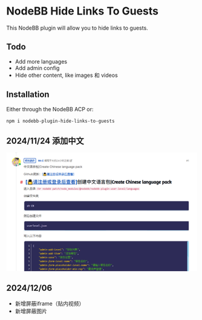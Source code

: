 # NodeBB Hide Links To Guests

This NodeBB plugin will allow you to hide links to guests.

## Todo

- Add more languages
- Add admin config
- Hide other content, like images 和 videos

## Installation

Either through the NodeBB ACP or:

    npm i nodebb-plugin-hide-links-to-guests

## 2024/11/24 添加中文
![image](demo/汉化效果.png?raw=true)

## 2024/12/06
- 新增屏蔽iframe（贴内视频）
- 新增屏蔽图片
